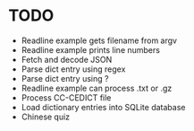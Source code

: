 # TODO

- Readline example gets filename from argv
- Readline example prints line numbers
- Fetch and decode JSON
- Parse dict entry using regex
- Parse dict entry using ?
- Readline example can process .txt or .gz
- Process CC-CEDICT file
- Load dictionary entries into SQLite database
- Chinese quiz
